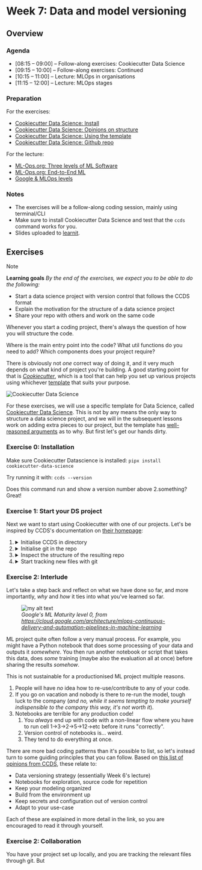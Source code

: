 # Week 7: Data and model versioning

## Overview

### Agenda

 * [08:15 – 09:00] – Follow-along exercises: Cookiecutter Data Science
 * [09:15 – 10:00] – Follow-along exercises: Continued
 * [10:15 – 11:00] – Lecture: MLOps in organisations
 * [11:15 – 12:00] – Lecture: MLOps stages

### Preparation

For the exercises:

* [Cookiecutter Data Science: Install](https://cookiecutter-data-science.drivendata.org/)
* [Cookiecutter Data Science: Opinions on structure](https://cookiecutter-data-science.drivendata.org/opinions/)
* [Cookiecutter Data Science: Using the template](https://cookiecutter-data-science.drivendata.org/using-the-template/)
* [Cookiecutter Data Science: Github repo](https://github.com/drivendataorg/cookiecutter-data-science)

For the lecture:

* [ML-Ops.org: Three levels of ML Software](https://ml-ops.org/content/three-levels-of-ml-software)
* [ML-Ops.org: End-to-End ML](https://ml-ops.org/content/end-to-end-ml-workflow)
* [Google & MLOps levels](https://cloud.google.com/architecture/mlops-continuous-delivery-and-automation-pipelines-in-machine-learning)


### Notes

* The exercises will be a follow-along coding session, mainly using terminal/CLI
* Make sure to install Cookiecutter Data Science and test that the `ccds` command works for you.
* Slides uploaded to [learnit](https://learnit.itu.dk/course/view.php?id=3023571#section-7).

## Exercises

> [!NOTE]
> **Learning goals**
> <i>By the end of the exercises, we expect you to be able to do the following:</i>
> <ul>
> <li>Start a data science project with version control that follows the CCDS format</li>
> <li>Explain the motivation for the structure of a data science project</li>
> <li>Share your repo with others and work on the same code</li>

Whenever you start a coding project, there's always the question of how you will structure the code.

Where is the main entry point into the code? What util functions do you need to add? Which components does your project require?

There is obviously not _one_ correct way of doing it, and it very much depends on what kind of project you're building. A good starting point for that is [_Cookiecutter_](https://cookiecutter.readthedocs.io/en/stable/README.html), which is a tool that can help you set up various projects using whichever [template](https://www.cookiecutter.io/templates) that suits your purpose.


![Cookiecutter Data Science](https://cookiecutter-data-science.drivendata.org/ccds.png "Cookiecutter Data Science AI overlord logo")

For these exercises, we will use a specific template for Data Science, called [Cookiecutter Data Science](https://cookiecutter-data-science.drivendata.org/). This is not by any means the only way to structure a data science project, and we will in the subsequent lessons work on adding extra pieces to our project, but the template has [well-reasoned arguments](https://cookiecutter-data-science.drivendata.org/opinions/) as to why. But first let's get our hands dirty.



### Exercise 0: Installation

Make sure Cookiecutter Datascience is installed:
`pipx install cookiecutter-data-science`

Try running it with:
`ccds --version`

Does this command run and show a version number above 2.something? Great!

### Exercise 1: Start your DS project

Next we want to start using Cookiecutter with one of our projects. Let's be inspired by CCDS's documentation on [their homepage](https://cookiecutter-data-science.drivendata.org/using-the-template/):



1. <details> <summary> Initialise CCDS in directory </summary>
   In the terminal, run <code>ccds</code>

   <pre><i><u>Discuss in pairs what each option does</u></i></pre>
   </details>
   
2. <details> <summary> Initialise git in the repo</summary> 
   In the terminal, run <code>git init</code>
   </details>

3. <details> <summary>Inspect the structure of the resulting repo </summary>

   ```

   ├── LICENSE            <- Open-source license if one is chosen
   ├── Makefile           <- Makefile with convenience commands like `make data` or `make train`
   ├── README.md          <- The top-level README for developers using this project.
   ├── data
   │   ├── external       <- Data from third party sources.
   │   ├── interim        <- Intermediate data that has been transformed.
   │   ├── processed      <- The final, canonical data sets for modeling.
   │   └── raw            <- The original, immutable data dump.
   │
   ├── docs               <- A default mkdocs project; see www.mkdocs.org for details
   │
   ├── models             <- Trained and serialized models, model predictions, or model summaries
   │
   ├── notebooks          <- Jupyter notebooks. Naming convention is a number (for ordering),
   │                         the creator's initials, and a short `-` delimited description, e.g.
   │                         `1.0-jqp-initial-data-exploration`.
   │
   ├── pyproject.toml     <- Project configuration file with package metadata for 
   │                         {{ cookiecutter.module_name }} and configuration for tools like black
   │
   ├── references         <- Data dictionaries, manuals, and all other explanatory materials.
   │
   ├── reports            <- Generated analysis as HTML, PDF, LaTeX, etc.
   │   └── figures        <- Generated graphics and figures to be used in reporting
   │
   ├── requirements.txt   <- The requirements file for reproducing the analysis environment, e.g.
   │                         generated with `pip freeze > requirements.txt`
   │
   ├── setup.cfg          <- Configuration file for flake8
   │
   └── {{ cookiecutter.module_name }}   <- Source code for use in this project.
      │
      ├── __init__.py             <- Makes {{ cookiecutter.module_name }} a Python module
      │
      ├── config.py               <- Store useful variables and configuration
      │
      ├── dataset.py              <- Scripts to download or generate data
      │
      ├── features.py             <- Code to create features for modeling
      │
      ├── modeling                
      │   ├── __init__.py 
      │   ├── predict.py          <- Code to run model inference with trained models          
      │   └── train.py            <- Code to train models
      │
      └── plots.py                <- Code to create visualizations   
   ```

   <pre><i><u>Discuss in pairs how this structure makes sense to you</u>

   <li>Do you understand where the ML code goes?</li>
   <li>What does each of the pre-generated files do?</li>
   <li>Any terms that you don't know what they mean?</li>
   <li>Any terms that you don't know what they mean?</li>
   <li>Etc...</li></i></pre>

   </details>

4. <details><summary>Start tracking new files with git</summary>
   <tt> git add .</tt>

   <tt> git commit -m "Initial DDCS commit"</tt>

   <pre><i><u>What does <code>git add .</code> do?
   Also: what's in .gitignore?</u></i></pre>

  </details>

### Exercise 2: Interlude

Let's take a step back and reflect on what we have done so far, and more importantly, _why_ and _how_ it ties into what you've learned so far.

<figure>
  <img src="https://cloud.google.com/static/architecture/images/mlops-continuous-delivery-and-automation-pipelines-in-machine-learning-2-manual-ml.svg" alt="my alt text"/>
  <figcaption><i>Google's ML Maturity level 0, from <a href="https://cloud.google.com/architecture/mlops-continuous-delivery-and-automation-pipelines-in-machine-learning">https://cloud.google.com/architecture/mlops-continuous-delivery-and-automation-pipelines-in-machine-learning</a></i></figcaption>
</figure>

ML project quite often follow a very manual process. For example, you might have a Python notebook that does some processing of your data and outputs it _somewhere_. You then run another notebook or script that takes this data, does _some_ training (maybe also the evaluation all at once) before sharing the results _somehow_.

This is not sustainable for a productionised ML project multiple reasons.

1. People will have _no_ idea how to re-use/contribute to any of your code.
2. If you go on vacation and nobody is there to re-run the model, tough luck to the company (_and no, while it seems tempting to make yourself indispensible to the company this way, it's not worth it_).
3. Notebooks are terrible for any production code!
   1. You _always_ end up with code with a non-linear flow where you have to run cell 1&rarr;3&rarr;2&rarr;5&rarr;12&rarr;etc before it runs "correctly".
   2. Version control of notebooks is... weird.
   3. They tend to do everything at once.

There are more bad coding patterns than it's possible to list, so let's instead turn to some guiding principles that you can follow. Based on [this list of opinions from CCDS](https://cookiecutter-data-science.drivendata.org/opinions), these relate to:

* Data versioning strategy (essentially Week 6's lecture)
* Notebooks for exploration, source code for repetition
* Keep your modeling organized
* Build from the environment up
* Keep secrets and configuration out of version control
* Adapt to your use-case

Each of these are explained in more detail in the link, so you are encouraged to read it through yourself.

### Exercise 2: Collaboration

You have your project set up locally, and you are tracking the relevant files through git. But 
